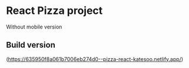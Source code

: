# React Pizza project
  Without mobile version

## Build version
(https://635950f8a061b7006eb274d0--pizza-react-katesoo.netlify.app/) 
